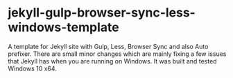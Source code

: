 # jekyll-gulp-browser-sync-less-windows-template
A template for Jekyll site with Gulp, Less, Browser Sync and also Auto prefixer. There are small minor changes which are mainly fixing a few issues that Jekyll has when you are running on Windows. It was built and tested Windows 10 x64.
